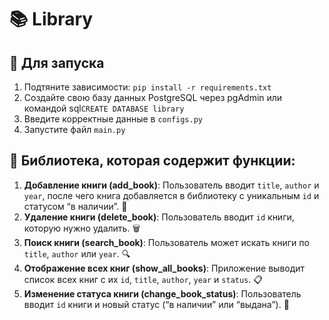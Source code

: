 # 📚 Library

## 🚀 Для запуска
1. Подтяните зависимости: `pip install -r requirements.txt`
2. Создайте свою базу данных PostgreSQL через pgAdmin или командой sql`CREATE DATABASE library`
3. Введите корректные данные в `configs.py`
4. Запустите файл `main.py`

## 📖 Библиотека, которая содержит функции:
1. **Добавление книги (add_book)**: Пользователь вводит `title`, `author` и `year`, после чего книга добавляется в библиотеку с уникальным `id` и статусом “в наличии”. 📗
2. **Удаление книги (delete_book)**: Пользователь вводит `id` книги, которую нужно удалить. 🗑️
3. **Поиск книги (search_book)**: Пользователь может искать книги по `title`, `author` или `year`. 🔍
4. **Отображение всех книг (show_all_books)**: Приложение выводит список всех книг с их `id`, `title`, `author`, `year` и `status`. 📋
5. **Изменение статуса книги (change_book_status)**: Пользователь вводит `id` книги и новый статус (“в наличии” или “выдана”). 🔄